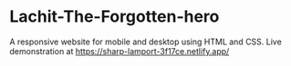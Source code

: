 # Lachit-The-Forgotten-hero
A responsive website for mobile and desktop using HTML and CSS.
Live demonstration at https://sharp-lamport-3f17ce.netlify.app/
